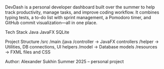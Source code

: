 DevDash is a personal developer dashboard built over the summer to help track productivity, manage tasks, and improve coding workflow. It combines typing tests, a to-do list with sprint management, a Pomodoro timer, and GitHub commit visualization—all in one place.

Tech Stack
Java
JavaFX
SQLite

Project Structure
/src
  /main
    /java
      /controller   -> JavaFX controllers
      /helper       -> Utilities, DB connections, UI helpers
      /model        -> Database models
    /resources      -> FXML files and CSS

Author: Alexander Sukhin
Summer 2025 – personal project
